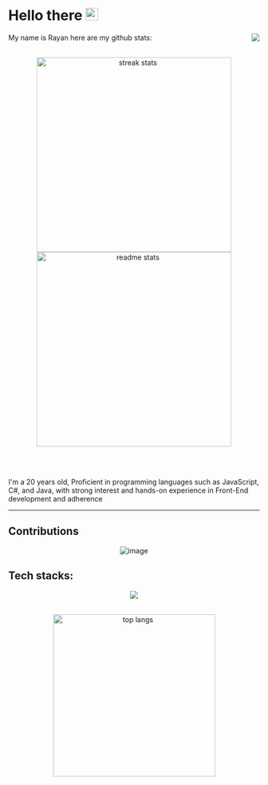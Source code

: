 <h1>
    Hello there <img src=https://media.giphy.com/media/hvRJCLFzcasrR4ia7z/giphy.gif width="25"/>
</h1>

<img align="right" src="https://komarev.com/ghpvc/?username=RyanL2004&color=blue&base=1000">

<p>My name is Rayan here are my github stats:</p>

<br>
<div align=center>
  <img width=390 src="https://github-readme-streak-stats-salesp07.vercel.app/?user=RyanL2004&count_private=true&theme=react&border_radius=10" alt="streak stats"/>
  <img width=390 src="https://github-readme-stats-salesp07.vercel.app/api?username=RyanL2004&count_private=true&show_icons=true&theme=react&rank_icon=github&border_radius=10" alt="readme stats" />
  <br/>
</div>

<br/><br/>

<p>I'm a 20 years old, Proficient in programming languages such as JavaScript, C#,
and Java, with strong interest and hands-on experience in Front-End development and adherence</p>
<hr/>

<h2><strong>Contributions</strong></h2>

<div align=center>

![image](https://github.com/user-attachments/assets/05bfdf68-c90c-4e59-8784-c2b3bcf35a0c)

</div>



<h2> <strong>Tech stacks:</strong></h2>

<p align="center">
  <a href="https://skillicons.dev">
    <img src="https://skillicons.dev/icons?i=html,css,vue,nodejs,python,java,spring,mysql,php,cs,dotnet" />
  </a>
</p>

<br/>
<div align=center>
<img width=325 align="center" src="https://github-readme-stats-salesp07.vercel.app/api/top-langs/?username=RyanL2004&hide=HTML&langs_count=8&layout=compact&theme=react&border_radius=10&size_weight=0.5&count_weight=0.5&exclude_repo=github-readme-stats" alt="top langs" />
</div>
